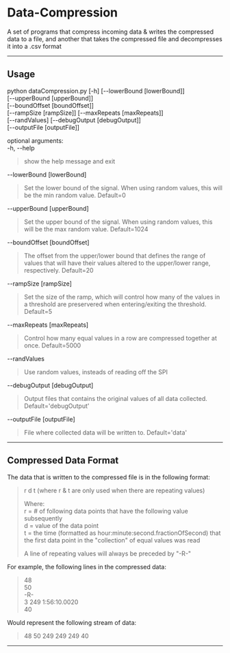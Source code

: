 # Data-Compression
A set of programs that compress incoming data & writes the compressed data to a file, and another that takes the compressed file and decompresses it into a .csv format
  
---  
  
## Usage  
python dataCompression.py [-h] [--lowerBound [lowerBound]]  
                          [--upperBound [upperBound]]  
                          [--boundOffset [boundOffset]]  
                          [--rampSize [rampSize]] [--maxRepeats [maxRepeats]]  
                          [--randValues] [--debugOutput [debugOutput]]  
                          [--outputFile [outputFile]]  
  
optional arguments:  
  -h, --help  
> show the help message and exit  
  
  --lowerBound [lowerBound]  
> Set the lower bound of the signal. When using random values, this will be the min random value. Default=0  
  
  --upperBound [upperBound]  
> Set the upper bound of the signal. When using random values, this will be the max random value. Default=1024  
  
  --boundOffset [boundOffset]  
> The offset from the upper/lower bound that defines the range of values that will have their values altered to the upper/lower range, respectively. Default=20  
  
  --rampSize [rampSize]  
> Set the size of the ramp, which will control how many of the values in a threshold are preservered when entering/exiting the threshold. Default=5  
  
  --maxRepeats [maxRepeats]  
> Control how many equal values in a row are compressed together at once. Default=5000  
  
  --randValues  
> Use random values, insteads of reading off the SPI  
  
  --debugOutput [debugOutput]  
> Output files that contains the original values of all data collected. Default='debugOutput'  
  
  --outputFile [outputFile]  
> File where collected data will be written to. Default='data'  
  
---  
  
## Compressed Data Format
The data that is written to the compressed file is in the following format:  
> r d t (where r & t are only used when there are repeating values)
>
> Where:  
> r = # of following data points that have the following value subsequently  
> d = value of the data point  
> t = the time (formatted as hour:minute:second.fractionOfSecond) that the first data point in the "collection" of equal values was read
> 
> A line of repeating values will always be preceded by "-R-"
  
For example, the following lines in the compressed data:
> 48  
> 50  
> -R-  
> 3 249 1:56:10.0020  
> 40  
  
Would represent the following stream of data:  
> 48 50 249 249 249 40  
  
---  
  

